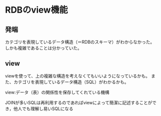 # RDBのview機能

## 発端
カテゴリを表現しているデータ構造（＝RDBのスキーマ）がわからなかった。
しかも複雑であることは分かっていた。

## view
viewを使って、上の複雑な構造を考えなくてもいいようになっているかも。
また、カテゴリを表現しているデータ構造（SQL）がわかるかも。

view:データ（表）の関係性を保存してくれている機構

JOINが多いSQLは再利用するのであればviewによって簡潔に記述することができ，他人でも理解し易いSQLになる
